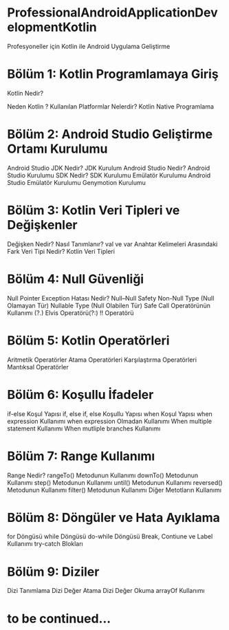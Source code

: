 # ProfessionalAndroidApplicationDevelopmentKotlin
Profesyoneller için  Kotlin ile Android Uygulama Geliştirme


# Bölüm 1: Kotlin Programlamaya Giriş

<p> Kotlin Nedir?
<p> Neden Kotlin ?
Kullanılan Platformlar Nelerdir?
Kotlin Native Programlama 

# Bölüm 2: Android Studio Geliştirme Ortamı Kurulumu

Android Studio
JDK Nedir?
JDK Kurulum
Android Studio Nedir?
Android Studio Kurulumu
SDK Nedir?
SDK Kurulumu
Emülatör Kurulumu
Android Studio Emülatör Kurulumu
Genymotion Kurulumu

# Bölüm 3: Kotlin Veri Tipleri ve Değişkenler

Değişken Nedir? Nasıl Tanımlanır?
val ve var Anahtar Kelimeleri Arasındaki Fark
Veri Tipi Nedir? Kotlin Veri Tipleri

# Bölüm 4: Null Güvenliği

Null Pointer Exception Hatası Nedir?
Null–Null Safety
Non-Null Type (Null Olamayan Tür)
Nullable Type (Null Olabilen Tür)
Safe Call Operatörünün Kullanımı (?.)
Elvis Operatörü(?:)
!! Operatörü

# Bölüm 5: Kotlin Operatörleri

Aritmetik Operatörler
Atama Operatörleri
Karşılaştırma Operatörleri
Mantıksal Operatörler

# Bölüm 6: Koşullu İfadeler

if-else Koşul Yapısı
if, else if, else Koşullu Yapısı
when Koşul Yapısı
when expression Kullanımı
when expression Olmadan Kullanımı
When multiple statement Kullanımı
When mutliple branches Kullanımı

# Bölüm 7: Range Kullanımı

Range Nedir?
rangeTo() Metodunun Kullanımı
downTo() Metodunun Kullanımı
step() Metodunun Kullanımı
until() Metodunun Kullanımı
reversed() Metodunun Kullanımı
filter() Metodunun Kullanımı
Diğer Metotların Kullanımı


# Bölüm 8: Döngüler ve Hata Ayıklama

for Döngüsü
while Döngüsü
do-while Döngüsü
Break, Contiune ve Label Kullanımı
try-catch Blokları


# Bölüm 9: Diziler

Dizi Tanımlama
Dizi Değer Atama
Dizi Değer Okuma
arrayOf Kullanımı


# to be continued...

